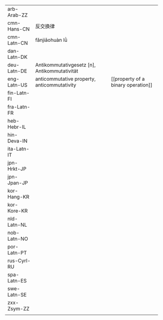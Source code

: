 | | | |
|-|-|-|
| arb-Arab-ZZ |  |  |
| cmn-Hans-CN | 反交换律 |  |
| cmn-Latn-CN | fǎnjiāohuàn lǜ |  |
| dan-Latn-DK |  |  |
| deu-Latn-DE | Antikommutativgesetz [n], Antikommutativität |  |
| eng-Latn-US | anticommutative property, anticommutativity | [[property of a binary operation]] |
| fin-Latn-FI |  |  |
| fra-Latn-FR |  |  |
| heb-Hebr-IL |  |  |
| hin-Deva-IN |  |  |
| ita-Latn-IT |  |  |
| jpn-Hrkt-JP |  |  |
| jpn-Jpan-JP |  |  |
| kor-Hang-KR |  |  |
| kor-Kore-KR |  |  |
| nld-Latn-NL |  |  |
| nob-Latn-NO |  |  |
| por-Latn-PT |  |  |
| rus-Cyrl-RU |  |  |
| spa-Latn-ES |  |  |
| swe-Latn-SE |  |  |
| zxx-Zsym-ZZ |  |  |
|  |  |  |